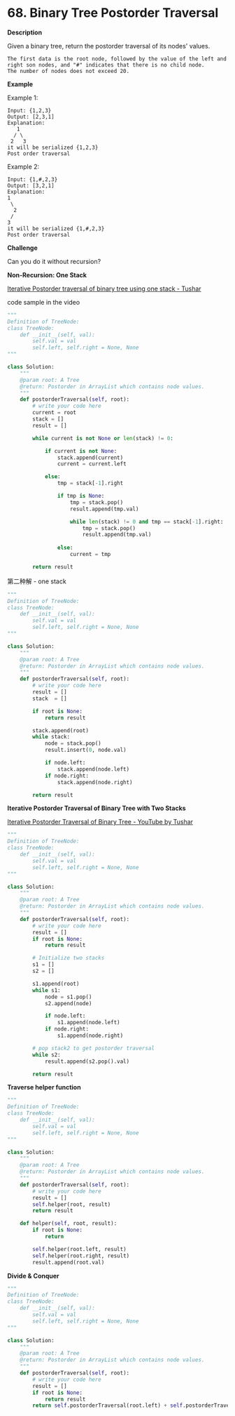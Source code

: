 # 68. Binary Tree Postorder Traversal

**Description**

Given a binary tree, return the postorder traversal of its nodes' values.

```
The first data is the root node, followed by the value of the left and right son nodes, and "#" indicates that there is no child node.
The number of nodes does not exceed 20.
```

**Example**

Example 1:

```
Input: {1,2,3}
Output: [2,3,1]
Explanation:  
   1
  / \
 2   3
it will be serialized {1,2,3}
Post order traversal
```

Example 2:

```
Input: {1,#,2,3}
Output: [3,2,1]
Explanation:  
1
 \
  2
 /
3
it will be serialized {1,#,2,3}
Post order traversal
```

**Challenge**

Can you do it without recursion?


**Non-Recursion: One Stack**

[Iterative Postorder traversal of binary tree using one stack - Tushar](https://www.youtube.com/watch?v=xLQKdq0Ffjg)

code sample in the video

```python
"""
Definition of TreeNode:
class TreeNode:
    def __init__(self, val):
        self.val = val
        self.left, self.right = None, None
"""

class Solution:
    """
    @param root: A Tree
    @return: Postorder in ArrayList which contains node values.
    """
    def postorderTraversal(self, root):
        # write your code here
        current = root
        stack = []
        result = []

        while current is not None or len(stack) != 0:

            if current is not None:
                stack.append(current)
                current = current.left

            else:
                tmp = stack[-1].right

                if tmp is None:
                    tmp = stack.pop()
                    result.append(tmp.val)

                    while len(stack) != 0 and tmp == stack[-1].right:
                        tmp = stack.pop()
                        result.append(tmp.val)
                
                else:
                    current = tmp

        return result
```

第二种解 - one stack

```python
"""
Definition of TreeNode:
class TreeNode:
    def __init__(self, val):
        self.val = val
        self.left, self.right = None, None
"""

class Solution:
    """
    @param root: A Tree
    @return: Postorder in ArrayList which contains node values.
    """
    def postorderTraversal(self, root):
        # write your code here
        result = []
        stack  = []

        if root is None:
            return result

        stack.append(root)
        while stack:
            node = stack.pop()
            result.insert(0, node.val)

            if node.left:
                stack.append(node.left)
            if node.right:
                stack.append(node.right)

        return result
```


**Iterative Postorder Traversal of Binary Tree with Two Stacks**


[Iterative Postorder Traversal of Binary Tree - YouTube by Tushar](https://www.youtube.com/watch?v=qT65HltK2uE)

```python
"""
Definition of TreeNode:
class TreeNode:
    def __init__(self, val):
        self.val = val
        self.left, self.right = None, None
"""

class Solution:
    """
    @param root: A Tree
    @return: Postorder in ArrayList which contains node values.
    """
    def postorderTraversal(self, root):
        # write your code here
        result = []
        if root is None:
            return result

        # Initialize two stacks
        s1 = []
        s2 = []

        s1.append(root)
        while s1:
            node = s1.pop()
            s2.append(node)

            if node.left:
                s1.append(node.left)
            if node.right:
                s1.append(node.right)

        # pop stack2 to get postorder traversal
        while s2:
            result.append(s2.pop().val)

        return result
```



**Traverse helper function**

```python
"""
Definition of TreeNode:
class TreeNode:
    def __init__(self, val):
        self.val = val
        self.left, self.right = None, None
"""

class Solution:
    """
    @param root: A Tree
    @return: Postorder in ArrayList which contains node values.
    """
    def postorderTraversal(self, root):
        # write your code here
        result = []
        self.helper(root, result)
        return result

    def helper(self, root, result):
        if root is None:
            return

        self.helper(root.left, result)
        self.helper(root.right, result)
        result.append(root.val)
```



**Divide & Conquer**

```python
"""
Definition of TreeNode:
class TreeNode:
    def __init__(self, val):
        self.val = val
        self.left, self.right = None, None
"""

class Solution:
    """
    @param root: A Tree
    @return: Postorder in ArrayList which contains node values.
    """
    def postorderTraversal(self, root):
        # write your code here
        result = []
        if root is None:
            return result
        return self.postorderTraversal(root.left) + self.postorderTraversal(root.right) + [root.val]
```
